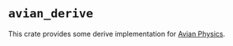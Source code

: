 # `avian_derive`

This crate provides some derive implementation for [Avian Physics](https://github.com/avianphysics/avian).
